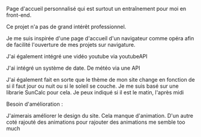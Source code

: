 Page d'accueil personnalisé qui est surtout un entraînement pour moi en front-end.

Ce projet n'a pas de grand intérêt professionnel.

Je me suis inspirée d'une page d'accueil d'un navigateur comme opéra afin de facilité l'ouverture de mes projets sur navigature.

J'ai également intégré une vidéo youtube via youtubeAPI

J'ai intégré un système de date. De météo via une API

J'ai également fait en sorte que le thème de mon site change en fonction de si il faut jour ou nuit ou si le soleil se couche. Je me suis basé sur une librarie SunCalc pour cela. Je peux indiqué si il est le matin, l'après midi 


Besoin d'amélioration : 

J'aimerais améliorer le design du site. Cela manque d'animation. D'un autre coté rajouté des animations pour rajouter des animations me semble too much
